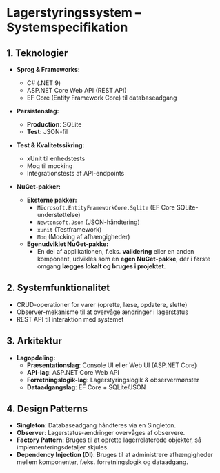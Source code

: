 # Lagerstyringssystem – Systemspecifikation

## **1. Teknologier**
- **Sprog & Frameworks:**
  - C# (.NET 9)
  - ASP.NET Core Web API (REST API)
  - EF Core (Entity Framework Core) til databaseadgang

- **Persistenslag:**
  - **Production**: SQLite
  - **Test**: JSON-fil

- **Test & Kvalitetssikring:**
  - xUnit til enhedstests
  - Moq til mocking
  - Integrationstests af API-endpoints

- **NuGet-pakker:**
  - **Eksterne pakker:**  
    - `Microsoft.EntityFrameworkCore.Sqlite` (EF Core SQLite-understøttelse)  
    - `Newtonsoft.Json` (JSON-håndtering)  
    - `xunit` (Testframework)  
    - `Moq` (Mocking af afhængigheder)  
  - **Egenudviklet NuGet-pakke:**  
    - En del af applikationen, f.eks. **validering** eller en anden komponent, udvikles som en **egen NuGet-pakke**, der i første omgang **lægges lokalt og bruges i projektet**.

## **2. Systemfunktionalitet**
- CRUD-operationer for varer (oprette, læse, opdatere, slette)
- Observer-mekanisme til at overvåge ændringer i lagerstatus
- REST API til interaktion med systemet

## **3. Arkitektur**
- **Lagopdeling:**
  - **Præsentationslag**: Console UI eller Web UI (ASP.NET Core)
  - **API-lag**: ASP.NET Core Web API
  - **Forretningslogik-lag**: Lagerstyringslogik & observermønster
  - **Dataadgangslag**: EF Core + SQLite/JSON

## **4. Design Patterns**
- **Singleton**: Databaseadgang håndteres via en Singleton.
- **Observer**: Lagerstatus-ændringer overvåges af observere.
- **Factory Pattern**: Bruges til at oprette lagerrelaterede objekter, så implementeringsdetaljer skjules.
- **Dependency Injection (DI)**: Bruges til at administrere afhængigheder mellem komponenter, f.eks. forretningslogik og dataadgang.
